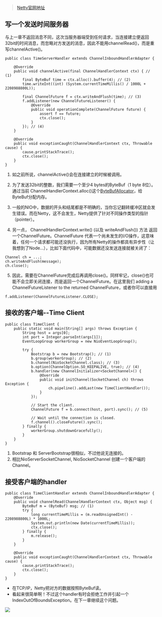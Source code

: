>[Netty官网地址](http://netty.io/wiki/user-guide-for-4.x.html)

## 写一个发送时间服务器
与上一章不返回消息不同，这次当服务器端受到任何请求，当连接建立便返回32bit的时间消息，而忽略对方发送的消息，因此不能用channelRead()，而是重写channelActive()。
```
public class TimeServerHandler extends ChannelInboundHandlerAdapter {

    @Override
    public void channelActive(final ChannelHandlerContext ctx) { // (1)
        final ByteBuf time = ctx.alloc().buffer(4); // (2)
        time.writeInt((int) (System.currentTimeMillis() / 1000L + 2208988800L));

        final ChannelFuture f = ctx.writeAndFlush(time); // (3)
        f.addListener(new ChannelFutureListener() {
            @Override
            public void operationComplete(ChannelFuture future) {
                assert f == future;
                ctx.close();
            }
        }); // (4)
    }

    @Override
    public void exceptionCaught(ChannelHandlerContext ctx, Throwable cause) {
        cause.printStackTrace();
        ctx.close();
    }
}
```
1. 如之前所说，channelActive()会在连接建立的时候被调用。
2. 为了发送32bit的整数，我们需要一个至少4 bytes的ByteBuf（1 byte 8位）。通过当前 ChannelHandlerContext.alloc()这个[ByteBufAllocator](http://netty.io/4.0/api/io/netty/buffer/ByteBufAllocator.html)，给ByteBuf分配内存。
3. 一般的NIO中，数据的开头和结尾都是不明确的，当你忘记翻转缓冲区就会发生错误。而在Netty，这不会发生，Netty提供了针对不同操作类型的指针（pointer）。

4. 另一点， ChannelHandlerContext.write() (以及 writeAndFlush()) 方法 返回一个ChannelFuture。ChannelFuture 代表一个尚未发生的I/O操作，这意味着，任何一个请求都可能还没执行，因为所有Netty的操作都具有异步性（让我想到了Node...），比如下面代码中，可能数据还没发送连接就被关闭了：
```
Channel ch = ...;
ch.writeAndFlush(message);
ch.close();
```
5. 因此，需要在ChannelFuture完成后再调用close()。同样牢记，close()也可能不会立即关闭连接，而是返回一个ChannelFuture。在这里我们 adding a ChannelFutureListener to the returned ChannelFuture，或者你可以直接用
```
f.addListener(ChannelFutureListener.CLOSE);
```

## 接收的客户端--Time Client
```
public class TimeClient {
    public static void main(String[] args) throws Exception {
        String host = args[0];
        int port = Integer.parseInt(args[1]);
        EventLoopGroup workerGroup = new NioEventLoopGroup();

        try {
            Bootstrap b = new Bootstrap(); // (1)
            b.group(workerGroup); // (2)
            b.channel(NioSocketChannel.class); // (3)
            b.option(ChannelOption.SO_KEEPALIVE, true); // (4)
            b.handler(new ChannelInitializer<SocketChannel>() {
                @Override
                public void initChannel(SocketChannel ch) throws Exception {
                    ch.pipeline().addLast(new TimeClientHandler());
                }
            });

            // Start the client.
            ChannelFuture f = b.connect(host, port).sync(); // (5)

            // Wait until the connection is closed.
            f.channel().closeFuture().sync();
        } finally {
            workerGroup.shutdownGracefully();
        }
    }
}
```
1. Bootstrap 和 ServerBootstrap很相似，不过他说无连接的。
2. 相比NioServerSocketChannel, NioSocketChannel 创建一个客户端的Channel。

## 接受客户端的handler
```
public class TimeClientHandler extends ChannelInboundHandlerAdapter {
    @Override
    public void channelRead(ChannelHandlerContext ctx, Object msg) {
        ByteBuf m = (ByteBuf) msg; // (1)
        try {
            long currentTimeMillis = (m.readUnsignedInt() - 2208988800L) * 1000L;
            System.out.println(new Date(currentTimeMillis));
            ctx.close();
        } finally {
            m.release();
        }
    }

    @Override
    public void exceptionCaught(ChannelHandlerContext ctx, Throwable cause) {
        cause.printStackTrace();
        ctx.close();
    }
}
```
- 在TCP/IP，Netty把对方的数据按照ByteBuf读。
- 看起来很简单啊！不过这个handler有时会拒绝工作并引起一个IndexOutOfBoundsException。在下一章继续这个问题。

![](http://o9qr6mev3.bkt.clouddn.com/%E5%8C%96%E7%89%A9%E8%AF%ADQ.jpg)